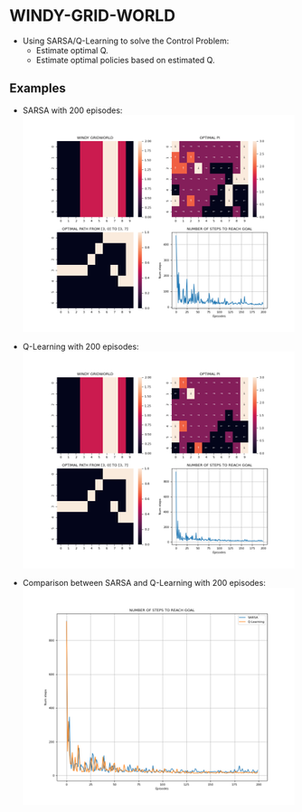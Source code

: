 # WINDY-GRID-WORLD
- Using SARSA/Q-Learning to solve the Control Problem:
    - Estimate optimal Q.
    - Estimate optimal policies based on estimated Q.


## Examples
- SARSA with 200 episodes:
![linr](examples/sarsa_200_eps.png)

- Q-Learning with 200 episodes:
![linr](examples/q_learning_200_eps.png)

- Comparison between SARSA and Q-Learning with 200 episodes:
![linr](examples/sarsa_vs_q_learning_200_eps.png)

